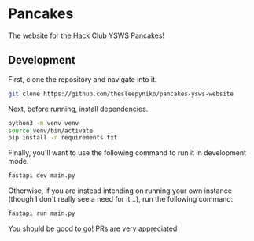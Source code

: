 # Pancakes

The website for the Hack Club YSWS Pancakes!

## Development

First, clone the repository and navigate into it.

```bash
git clone https://github.com/thesleepyniko/pancakes-ysws-website
```
Next, before running, install dependencies.

```bash
python3 -m venv venv
source venv/bin/activate
pip install -r requirements.txt
```

Finally, you'll want to use the following command to run it in development mode.

```bash
fastapi dev main.py
```

Otherwise, if you are instead intending on running your own instance (though I don't really see a need for it...), run the following command:

```bash
fastapi run main.py
```

You should be good to go! PRs are very appreciated